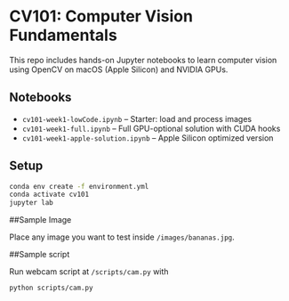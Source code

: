 # CV101: Computer Vision Fundamentals

This repo includes hands-on Jupyter notebooks to learn computer vision using OpenCV on macOS (Apple Silicon) and NVIDIA GPUs.

## Notebooks

- `cv101-week1-lowCode.ipynb` – Starter: load and process images
- `cv101-week1-full.ipynb` – Full GPU-optional solution with CUDA hooks
- `cv101-week1-apple-solution.ipynb` – Apple Silicon optimized version

## Setup

```bash
conda env create -f environment.yml
conda activate cv101
jupyter lab
```

##Sample Image

Place any image you want to test inside `/images/bananas.jpg`.

##Sample script

Run webcam script at `/scripts/cam.py` with

```bash
python scripts/cam.py
```
